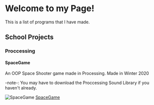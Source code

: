 # Welcome to my Page!
This is a list of programs that I have made.
## School Projects

### Proccessing

#### SpaceGame

An OOP Space Shooter game made in Processing. Made in Winter 2020

-note-: You may have to download the Proccessing Sound Library if you haven't already.

![SpaceGame](https://github.com/Ctrl-SimonLi/ProgrammingPortfolioB4/blob/gh-pages/images/SpaceGame.png)
[SpaceGame](https://github.com/Ctrl-SimonLi/ProgrammingPortfolioB4/tree/gh-pages/src/SpaceGameFinal)
